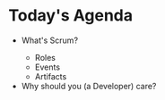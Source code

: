 # Today's Agenda
<ul>
<li>What's Scrum?</li>
<ul>
<li>Roles</li>
<li>Events</li>
<li>Artifacts</li>
</ul>
<li>Why should you (a Developer) care?</li>
</ul>